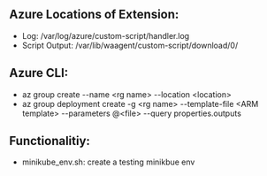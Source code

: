 
## Azure Locations of Extension:
- Log: /var/log/azure/custom-script/handler.log
- Script Output: /var/lib/waagent/custom-script/download/0/

## Azure CLI:
- az group create --name \<rg name\> --location \<location\>
- az group deployment create -g \<rg name\> --template-file \<ARM template\> --parameters @\<file\> --query properties.outputs

## Functionalitiy:
- minikube_env.sh: create a testing minikbue env
